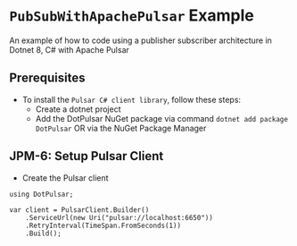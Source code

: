 # `PubSubWithApachePulsar` Example
An example of how to code using a publisher subscriber architecture in Dotnet 8, C# with Apache Pulsar

## Prerequisites
- To install the `Pulsar C# client library`, follow these steps:
  - Create a dotnet project
  - Add the DotPulsar NuGet package via command `dotnet add package DotPulsar` OR via the NuGet Package Manager

## JPM-6: Setup Pulsar Client
- Create the Pulsar client
```
using DotPulsar;

var client = PulsarClient.Builder()
    .ServiceUrl(new Uri("pulsar://localhost:6650"))
    .RetryInterval(TimeSpan.FromSeconds(1))
    .Build();
```